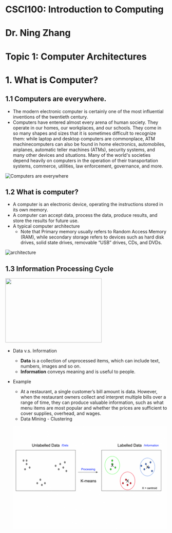 # CSCI100: Introduction to Computing
# Dr. Ning Zhang
# Topic 1: Computer Architectures

# 1. What is Computer?

## 1.1 Computers are everywhere.
+ The modern electronic computer is certainly one of the most influential inventions of the twentieth century.
+ Computers have entered almost every arena of human society. They operate in our homes, our workplaces, and our schools. They come in so many shapes and sizes that it is sometimes difficult to recognize them: while laptop and desktop computers are commonplace, ATM machinecomputers can also be found in home electronics, automobiles, airplanes, automatic teller machines (ATMs), security systems, and many other devices and situations. Many of the world's societies depend heavily on computers in the operation of their transportation systems, commerce, utilities, law enforcement, governance, and more.

![Computers are everywhere](http://alignminds.com/wp-content/uploads/2020/02/Computing-everywhere-whats-in-store.png)

## 1.2 What is computer?
+ A computer is an electronic device, operating the instructions stored in its own memory.
+ A computer can accept data, process the data, produce results, and store the results for future use.
+ A typical computer architecture
  - Note that 
Primary memory usually refers to Random Access Memory (RAM), while secondary storage refers to devices such as hard disk drives, solid state drives, removable “USB” drives, CDs, and DVDs.

![architecture](https://i0.wp.com/wentzwu.com/wp-content/uploads/2021/01/Computer-Architecture.jpg?resize=768%2C432&ssl=1)


## 1.3 Information Processing Cycle

<img src="https://slideplayer.com/slide/6491494/22/images/3/The+Computer+System%3A+The+Information+Processing+cycle+%28IPC%29.jpg" style="width:300px; height:200px;">

+ Data v.s. Information
  - **Data** is a collection of unprocessed items, which can include text, numbers, images and so on.
  - **Information** conveys meaning and is useful to people.

+ Example
  - At a restaurant, a single customer’s bill amount is data. However, when the restaurant owners collect and interpret multiple bills over a range of time, they can produce valuable information, such as what menu items are most popular and whether the prices are sufficient to cover supplies, overhead, and wages.
  - Data Mining - Clustering
  
  ![Clustering](../Resources/1-1.png)
